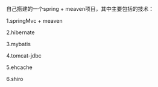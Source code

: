 自己搭建的一个spring + meaven项目，其中主要包括的技术：

1.springMvc + meaven

2.hibernate

3.mybatis

4.tomcat-jdbc

5.ehcache

6.shiro